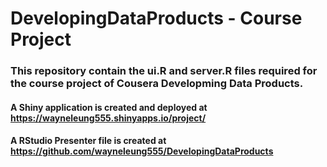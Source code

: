 # DevelopingDataProducts - Course Project

### This repository contain the ui.R and server.R files required for the course project of Cousera Developming Data Products. 

#### A Shiny application is created and deployed at https://wayneleung555.shinyapps.io/project/

#### A RStudio Presenter file is created at https://github.com/wayneleung555/DevelopingDataProducts

